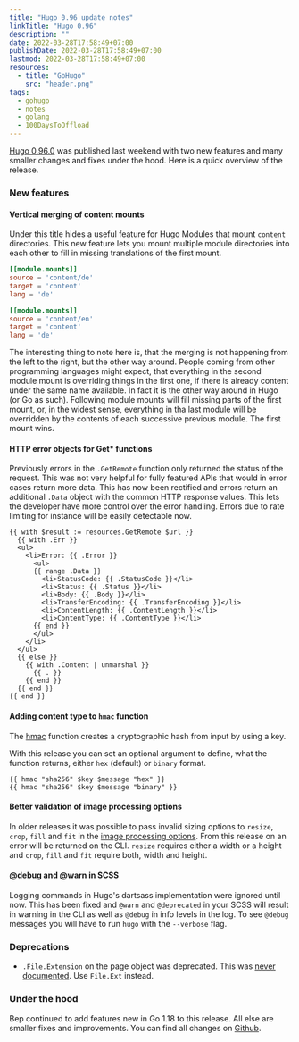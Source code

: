 ```yaml
---
title: "Hugo 0.96 update notes"
linkTitle: "Hugo 0.96"
description: ""
date: 2022-03-28T17:58:49+07:00
publishDate: 2022-03-28T17:58:49+07:00
lastmod: 2022-03-28T17:58:49+07:00
resources:
  - title: "GoHugo"
    src: "header.png"
tags:
  - gohugo
  - notes
  - golang
  - 100DaysToOffload
---
```


[Hugo 0.96.0](https://github.com/gohugoio/hugo/releases/tag/v0.96.0) was published last weekend with two new features and many smaller changes and fixes under the hood. Here is a quick overview of the release.

### New features

#### Vertical merging of content mounts

Under this title hides a useful feature for Hugo Modules that mount `content` directories. This new feature lets you mount multiple module directories into each other to fill in missing translations of the first mount.

```toml
[[module.mounts]]
source = 'content/de'
target = 'content'
lang = 'de'

[[module.mounts]]
source = 'content/en'
target = 'content'
lang = 'de'
```

The interesting thing to note here is, that the merging is not happening from the left to the right, but the other way around. People coming from other programming languages might expect, that everything in the second module mount is overriding things in the first one, if there is already content under the same name available. In fact it is the other way around in Hugo (or Go as such). Following module mounts will fill missing parts of the first mount, or, in the widest sense, everything in tha last module will be overridden by the contents of each successive previous module. The first mount wins.

#### HTTP error objects for Get* functions

Previously errors in the `.GetRemote` function only returned the status of the request. This was not very helpful for fully featured APIs that would in error cases return more data. This has now been rectified and errors return an additional `.Data` object with the common HTTP response values. This lets the developer have more control over the error handling. Errors due to rate limiting for instance will be easily detectable now.

```go-html-template
{{ with $result := resources.GetRemote $url }}
  {{ with .Err }}
  <ul>
    <li>Error: {{ .Error }}
      <ul>
      {{ range .Data }}
        <li>StatusCode: {{ .StatusCode }}</li>
        <li>Status: {{ .Status }}</li>
        <li>Body: {{ .Body }}</li>
        <li>TransferEncoding: {{ .TransferEncoding }}</li>
        <li>ContentLength: {{ .ContentLength }}</li>
        <li>ContentType: {{ .ContentType }}</li>
      {{ end }}
      </ul>
    </li>
  </ul>
  {{ else }}
    {{ with .Content | unmarshal }}
      {{ . }}
    {{ end }}
  {{ end }}
{{ end }}
```

#### Adding content type to `hmac` function

The [hmac](https://gohugo.io/functions/hmac/#readout) function creates a cryptographic hash from input by using a key.

With this release you can set an optional argument to define, what the function returns, either `hex` (default) or `binary` format.

```go-html-template
{{ hmac "sha256" $key $message "hex" }}
{{ hmac "sha256" $key $message "binary" }}
```

#### Better validation of image processing options

In older releases it was possible to pass invalid sizing options to `resize`, `crop`, `fill` and `fit` in the [image processing options](https://gohugo.io/content-management/image-processing/). From this release on an error will be returned on the CLI. `resize` requires either a width or a height and `crop`, `fill` and `fit` require both, width and height.

#### @debug and @warn in SCSS

Logging commands in Hugo's dartsass implementation were ignored until now. This has been fixed and `@warn` and `@deprecated` in your SCSS will result in warning in the CLI as well as `@debug` in info levels in the log. To see `@debug` messages you will have to run `hugo` with the `--verbose` flag.

### Deprecations

* `.File.Extension` on the page object was deprecated. This was [never documented](https://gohugo.io/variables/files/). Use `File.Ext` instead.

### Under the hood

Bep continued to add features new in Go 1.18 to this release. All else are smaller fixes and improvements. You can find all changes on [Github](https://github.com/gohugoio/hugo/compare/v0.95.0...v0.96.0).
